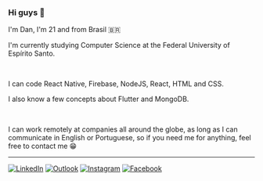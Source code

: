### Hi guys 👋

I'm Dan, I'm 21 and from Brasil 🇧🇷

I'm currently studying Computer Science at the Federal University of Espírito Santo.

</br>

I can code React Native, Firebase, NodeJS, React, HTML and CSS.

I also know a few concepts about Flutter and MongoDB.

</br>

I can work remotely at companies all around the globe, as long as I can communicate in English or Portuguese, so if you need me for anything, feel free to contact me :grin:

---

[![LinkedIn](https://cdn1.iconfinder.com/data/icons/logotypes/32/square-linkedin-32.png)](https://www.linkedin.com/in/danilo-js/) [![Outlook](https://cdn4.iconfinder.com/data/icons/logos-and-brands/512/243_Outlook_logo-32.png)](mailto:danilojldeo@hotmail.com) [![Instagram](https://cdn3.iconfinder.com/data/icons/social-network-30/512/social-03-32.png)](https://www.instagram.com/dan_jsl/) [![Facebook](https://cdn3.iconfinder.com/data/icons/free-social-icons/67/Untitled-16-32.png)](https://www.facebook.com/danilolima066)


